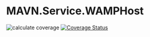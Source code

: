 # MAVN.Service.WAMPHost

![calculate coverage](https://github.com/OpenMAVN/MAVN.Service.WAMPHost/workflows/coverage%20report/badge.svg)
[![Coverage Status](https://coveralls.io/repos/github/OpenMAVN/MAVN.Service.WAMPHost/badge.svg?branch=master)](https://coveralls.io/github/OpenMAVN/MAVN.Service.WAMPHost?branch=master)
